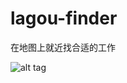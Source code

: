 # lagou-finder
在地图上就近找合适的工作

![alt tag](https://github.com/sagaxu/lagou-finder/raw/master/demo.png)
